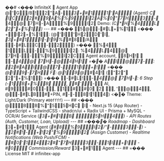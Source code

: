 ��#   <���  I n f i n i t e X     A g e n t   A p p       @'G/ B!2"A-*3+#11'A  ( A g e n t )   CIC2#9A%%9I2A%0"7H3-*4@7H-A%9I2        * * D e m o : * *   * ( C\*H%4L 2"+%1) *         - - -     # #   =���  5@-#L+%1      <���  +I2+%1:   ( @'I'H2D'I,   *3+#1I-!9%*#8/ A-#LC-2)       =���  %4 1L-%9I2:   %4*L*4@7H--%9I2C  A g e n t   a c c o u n t ,   8H!   -*4@7H-@4H!      =��  AI@7-:   2#AI@7-1I+!      =���  @!9-7H  F:   @!9@*#4!  ( "2" 2"+%1)       =���  -#L!-*4@7H-:   6   S t e p   ( -1B+%B ,   #'*-  A I ,   #9#0-,   1##02,   '@4,   @-#LB#+ P I N ,   #--8!14)       <��  T h e m e :   L i g h t / D a r k   ( P r i m a r y   ` # 0 0 f f f f ` )         - - -     # #   <���  @BB%"55HCI      -   N e x t . j s   1 5   ( A p p   R o u t e r )       -   T y p e S c r i p t   +   T a i l w i n d C S S       -   s h a d c n / u i   +   R a d i x   U I       -   P r i s m a   +   M y S Q L       -   O C R / A I   S e r v i c e   ( *3+#1B 5H4)       -   A P I   R o u t e s   ( A u t h ,   C u s t o m e r ,   L o a n ,   U p l o a d )         - - -     # #   =����  R o a d m a p       -   D a s h b o a r d   *3+#1  A g e n t   ( *#8%9I2/ "-3-)       -   2#!-+!2"%9I2  ( A s s i g n   C u s t o m e r )       -   R e a l t i m e   N o t i f i c a t i o n s   ( W e b   P u s h / F C M )       -   #0'142#"7H3-1I+!      -   #0  C o m m i s s i o n / R e w a r d   *3+#1  A g e n t         - - -     # #   =���  L i c e n s e       M I T       #   i n f i n i t e x - a p p   